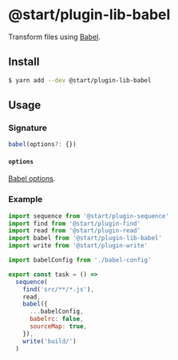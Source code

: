 # @start/plugin-lib-babel

Transform files using [Babel](https://babeljs.io/).

## Install

```sh
$ yarn add --dev @start/plugin-lib-babel
```

## Usage

### Signature

```ts
babel(options?: {})
```

#### `options`

[Babel options](https://babeljs.io/docs/usage/api/#options).

### Example

```js
import sequence from '@start/plugin-sequence'
import find from '@start/plugin-find'
import read from '@start/plugin-read'
import babel from '@start/plugin-lib-babel'
import write from '@start/plugin-write'

import babelConfig from './babel-config'

export const task = () =>
  sequence(
    find('src/**/*.js'),
    read,
    babel({
      ...babelConfig,
      babelrc: false,
      sourceMap: true,
    }),
    write('build/')
  )
```
